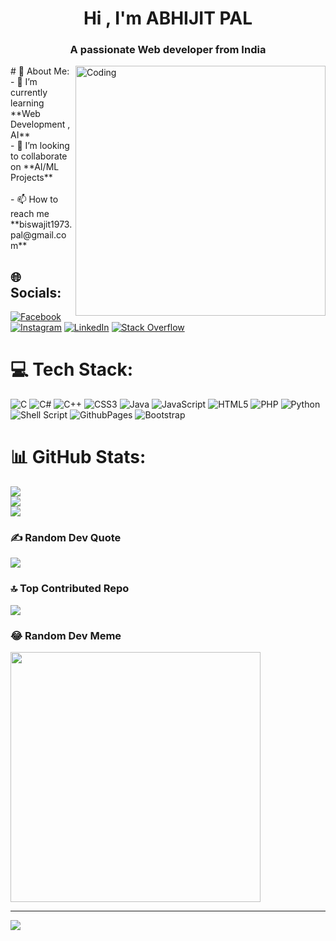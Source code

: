 <h1 align ="center">Hi , I'm ABHIJIT PAL</h1>
<h3 align="center">A passionate Web developer from India</h3>

<img align="right" alt="Coding" width="400" src="">
# 💫 About Me:
- 🌱 I’m currently learning **Web Development , AI**<br>- 👯 I’m looking to collaborate on **AI/ML Projects**<br><br>- 📫 How to reach me **biswajit1973.pal@gmail.com**


## 🌐 Socials:
[![Facebook](https://img.shields.io/badge/Facebook-%231877F2.svg?logo=Facebook&logoColor=white)](https://facebook.com/https://www.facebook.com/profile.php?id=100024226998396) [![Instagram](https://img.shields.io/badge/Instagram-%23E4405F.svg?logo=Instagram&logoColor=white)](https://instagram.com/https://www.instagram.com/gadai407?utm_source=qr&igsh=MXUyamRqdnc1cXp5Mw==) [![LinkedIn](https://img.shields.io/badge/LinkedIn-%230077B5.svg?logo=linkedin&logoColor=white)](https://linkedin.com/in/https://www.linkedin.com/in/abhijit-pal-666451227/) [![Stack Overflow](https://img.shields.io/badge/-Stackoverflow-FE7A16?logo=stack-overflow&logoColor=white)](https://stackoverflow.com/users/22125345) 

# 💻 Tech Stack:
![C](https://img.shields.io/badge/c-%2300599C.svg?style=plastic&logo=c&logoColor=white) ![C#](https://img.shields.io/badge/c%23-%23239120.svg?style=plastic&logo=csharp&logoColor=white) ![C++](https://img.shields.io/badge/c++-%2300599C.svg?style=plastic&logo=c%2B%2B&logoColor=white) ![CSS3](https://img.shields.io/badge/css3-%231572B6.svg?style=plastic&logo=css3&logoColor=white) ![Java](https://img.shields.io/badge/java-%23ED8B00.svg?style=plastic&logo=openjdk&logoColor=white) ![JavaScript](https://img.shields.io/badge/javascript-%23323330.svg?style=plastic&logo=javascript&logoColor=%23F7DF1E) ![HTML5](https://img.shields.io/badge/html5-%23E34F26.svg?style=plastic&logo=html5&logoColor=white) ![PHP](https://img.shields.io/badge/php-%23777BB4.svg?style=plastic&logo=php&logoColor=white) ![Python](https://img.shields.io/badge/python-3670A0?style=plastic&logo=python&logoColor=ffdd54) ![Shell Script](https://img.shields.io/badge/shell_script-%23121011.svg?style=plastic&logo=gnu-bash&logoColor=white) ![GithubPages](https://img.shields.io/badge/github%20pages-121013?style=plastic&logo=github&logoColor=white) ![Bootstrap](https://img.shields.io/badge/bootstrap-%238511FA.svg?style=plastic&logo=bootstrap&logoColor=white)
# 📊 GitHub Stats:
![](https://github-readme-stats.vercel.app/api?username=Gadai14&theme=dark&hide_border=true&include_all_commits=true&count_private=false)<br/>
![](https://github-readme-streak-stats.herokuapp.com/?user=Gadai14&theme=dark&hide_border=true)<br/>
![](https://github-readme-stats.vercel.app/api/top-langs/?username=Gadai14&theme=dark&hide_border=true&include_all_commits=true&count_private=false&layout=compact)

### ✍️ Random Dev Quote
![](https://quotes-github-readme.vercel.app/api?type=horizontal&theme=dark)

### 🔝 Top Contributed Repo
![](https://github-contributor-stats.vercel.app/api?username=Gadai14&limit=5&theme=dark&combine_all_yearly_contributions=true)

### 😂 Random Dev Meme
<img src='https://randommeme-five.vercel.app/' style="height: 400px;"/>

---
[![](https://visitcount.itsvg.in/api?id=Gadai14&icon=5&color=8)](https://visitcount.itsvg.in)

<!-- Proudly created with GPRM ( https://gprm.itsvg.in ) -->
